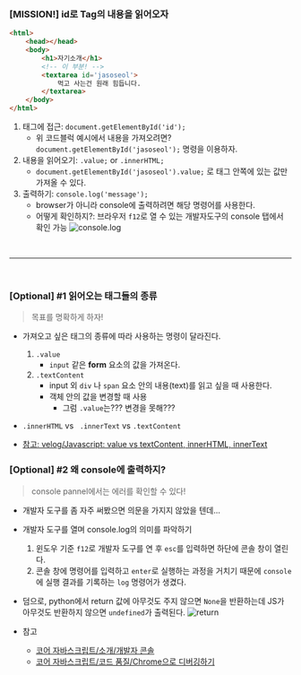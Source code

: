 ### [MISSION!] id로 Tag의 내용을 읽어오자

```html
<html>
    <head></head>
    <body>
        <h1>자기소개</h1>
        <!-- 이 부분! -->
        <textarea id='jasoseol'>
            먹고 사는건 원래 힘듭니다.
        </textarea>
    </body>
</html>
```

1. 태그에 접근:  `document.getElementById('id');` 
    - 위 코드블럭 예시에서 내용을 가져오려면? `document.getElementById('jasoseol');` 명령을 이용하자.
2. 내용을 읽어오기: `.value;` or `.innerHTML;`
    - `document.getElementById('jasoseol').value;` 로 태그 안쪽에 있는 값만 가져올 수 있다.
3. 출력하기: `console.log('message');`
    - browser가 아니라 console에 출력하려면 해당 명령어를 사용한다.
    - 어떻게 확인하지?: 브라우저 `f12`로 열 수 있는 개발자도구의 console 탭에서 확인 가능
        ![console.log](https://user-images.githubusercontent.com/60145951/152682244-95af39c5-e13d-4c27-9d94-6ce96947ba27.png)

<br><hr><br>

### [Optional] #1 읽어오는 태그들의 종류
> 목표를 명확하게 하자!
- 가져오고 싶은 태그의 종류에 따라 사용하는 명령이 달라진다.
    1. `.value`
        - `input` 같은 **form** 요소의 값을 가져온다.
    2. `.textContent`
        - input 외 `div` 나 `span` 요소 안의 내용(text)를 읽고 싶을 때 사용한다.
        - 객체 안의 값을 변경할 때 사용
            - 그럼 `.value`는??? 변경을 못해???
- `.innerHTML` vs ` .innerText` vs `.textContent`

- [참고: velog/Javascript: value vs textContent, innerHTML, innerText](https://velog.io/@minjae-mj/Javascript-value-vs-textContent-innerHTML-innerText)

### [Optional] #2 왜 console에 출력하지?
> console pannel에서는 에러를 확인할 수 있다!

- 개발자 도구를 좀 자주 써봤으면 의문을 가지지 않았을 텐데...  
- 개발자 도구를 열며 console.log의 의미를 파악하기
    1. 윈도우 기준 `f12`로 개발자 도구를 연 후 `esc`를 입력하면 하단에 콘솔 창이 열린다.  
    2. 콘솔 창에 명령어를 입력하고 `enter`로 실행하는 과정을 거치기 때문에 `console`에 실행 결과를 기록하는 `log` 명령어가 생겼다.  

- 덤으로, python에서 return 값에 아무것도 주지 않으면 `None`을 반환하는데 JS가 아무것도 반환하지 않으면 `undefined`가 출력된다.
    ![return](https://user-images.githubusercontent.com/60145951/152685612-1f636b56-e68b-4c28-bec4-647758d27463.png)

- 참고
    - [코어 자바스크립트/소개/개발자 콘솔](https://ko.javascript.info/devtools)
    - [코어 자바스크립트/코드 품질/Chrome으로 디버깅하기](https://ko.javascript.info/debugging-chrome)